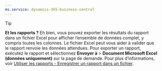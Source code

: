 ```yaml
---
ms.service: dynamics-365-business-central
---
```

> [!TIP]
> **Et les rapports ?** Eh bien, vous pouvez exporter les résultats du rapport dans un fichier Excel pour afficher l’ensemble de données complet, y compris toutes les colonnes. Le fichier Excel peut vous aider à valider que le rapport renvoie les données attendues. Pour exporter un rapport, exécutez le rapport et sélectionnez **Envoyer à** > **Document Microsoft Excel (données uniquement)** sur la page de demande. Pour plus d’informations, voir [Utiliser les rapports - Enregistrer un rapport dans un fichier](../ui-work-report.md#save-a-report-to-a-file).